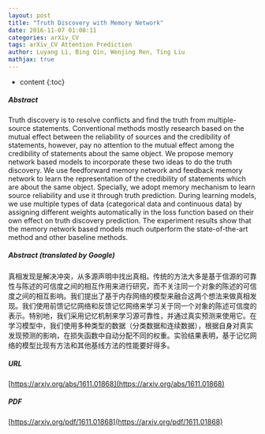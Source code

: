 ```yaml
---
layout: post
title: "Truth Discovery with Memory Network"
date: 2016-11-07 01:08:11
categories: arXiv_CV
tags: arXiv_CV Attention Prediction
author: Luyang Li, Bing Qin, Wenjing Ren, Ting Liu
mathjax: true
---
```


* content
{:toc}

##### Abstract
Truth discovery is to resolve conflicts and find the truth from multiple-source statements. Conventional methods mostly research based on the mutual effect between the reliability of sources and the credibility of statements, however, pay no attention to the mutual effect among the credibility of statements about the same object. We propose memory network based models to incorporate these two ideas to do the truth discovery. We use feedforward memory network and feedback memory network to learn the representation of the credibility of statements which are about the same object. Specially, we adopt memory mechanism to learn source reliability and use it through truth prediction. During learning models, we use multiple types of data (categorical data and continuous data) by assigning different weights automatically in the loss function based on their own effect on truth discovery prediction. The experiment results show that the memory network based models much outperform the state-of-the-art method and other baseline methods.

##### Abstract (translated by Google)
真相发现是解决冲突，从多源声明中找出真相。传统的方法大多是基于信源的可靠性与陈述的可信度之间的相互作用来进行研究，而不关注同一个对象的陈述的可信度之间的相互影响。我们提出了基于内存网络的模型来融合这两个想法来做真相发现。我们使用前馈记忆网络和反馈记忆网络来学习关于同一个对象的陈述可信度的表示。特别地，我们采用记忆机制来学习源可靠性，并通过真实预测来使用它。在学习模型中，我们使用多种类型的数据（分类数据和连续数据），根据自身对真实发现预测的影响，在损失函数中自动分配不同的权重。实验结果表明，基于记忆网络的模型比现有方法和其他基线方法的性能要好得多。

##### URL
[https://arxiv.org/abs/1611.01868](https://arxiv.org/abs/1611.01868)

##### PDF
[https://arxiv.org/pdf/1611.01868](https://arxiv.org/pdf/1611.01868)

